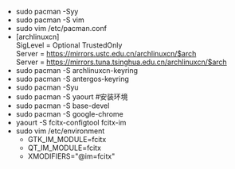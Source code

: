 * sudo pacman -Syy
* sudo pacman -S vim
* sudo vim /etc/pacman.conf
* [archlinuxcn]  
  SigLevel = Optional TrustedOnly  
  Server = https://mirrors.ustc.edu.cn/archlinuxcn/$arch  
  Server = https://mirrors.tuna.tsinghua.edu.cn/archlinuxcn/$arch  
*  sudo pacman -S archlinuxcn-keyring  
* sudo pacman -S antergos-keyring
* sudo pacman -Syu
* sudo pacman -S yaourt
#安装环境
* sudo pacman -S base-devel
* sudo pacman -S google-chrome
* yaourt -S  fcitx-configtool fcitx-im
* sudo vim /etc/environment
    - GTK_IM_MODULE=fcitx
    - QT_IM_MODULE=fcitx
    - XMODIFIERS="@im=fcitx"
